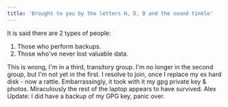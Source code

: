 ```yaml
---
title: 'Brought to you by the letters H, D, D and the sound tinkle'
---
```


It is said there are 2 types of people:

1.  Those who perform backups.
2.  Those who've never lost valuable data.

This is wrong, I'm in a third, transitory group. I'm no longer in the
second group, but I'm not yet in the first. I resolve to join, once I
replace my ex hard disk - now a rattle. Embarrassingly, it took with it
my gpg private key & photos. Miraculously the rest of the laptop appears
to have survived. Alex Update: I did have a backup of my GPG key, panic
over.
